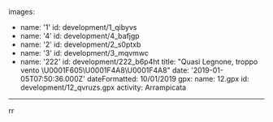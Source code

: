 images:
  - name: '1'
    id: development/1_qibyvs
  - name: '4'
    id: development/4_bafjgp
  - name: '2'
    id: development/2_s0ptxb
  - name: '3'
    id: development/3_mqvmwc
  - name: '222'
    id: development/222_b6p4ht
title: "Quasi Legnone, troppo vento \U0001F605\U0001F4A8\U0001F4A8"
date: '2019-01-05T07:50:36.000Z'
dateFormatted: 10/01/2019
gpx:
  name: 12.gpx
  id: development/12_qvruzs.gpx
activity: Arrampicata
---
rr